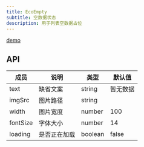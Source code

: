 ```yaml
---
title: EcoEmpty
subtitle: 空数据状态
description: 用于列表空数据占位
---
```


[demo](Empty)


## API

| 成员 | 说明 | 类型 | 默认值 |
| --- | --- | --- | --- |
| text | 缺省文案 | string | 暂无数据 |
| imgSrc | 图片路径 | string |  |
| width | 图片宽度 | number | 100 |
| fontSize | 字体大小 | number | 14 |
| loading | 是否正在加载 | boolean | false |  |


